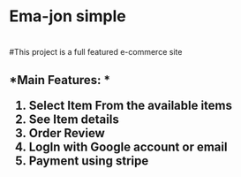 # Ema-jon simple <h1>

#This project is a full featured e-commerce site <h2>

*Main Features: *
1. Select Item From the available items 
1. See Item details 
1. Order Review 
1. LogIn with Google account or email 
1. Payment using stripe
